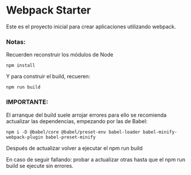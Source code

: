 # Webpack Starter

Este es el proyecto inicial para crear aplicaciones utilizando webpack.

### Notas:
Recuerden reconstruir los módulos de Node

```
npm install
```

Y para construir el build, recueren:

```
npm run build
```

### IMPORTANTE:
El arranque del build suele arrojar errores para ello se recomienda actualizar las dependencias, empezando por las de Babel:

```
npm i -D @babel/core @babel/preset-env babel-loader babel-minify-webpack-plugin babel-preset-minify
```

Después de actualizar volver a ejecutar el npm run build

En caso de seguir fallando: probar a actualizar otras hasta que el npm run build se ejecute sin errores.
